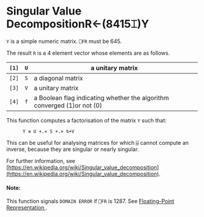 




<h1 class="heading"><span class="name">Singular Value Decomposition</span><span class="command">R←(8415⌶)Y</span></h1>

`Y` is a simple numeric matrix. `⎕FR` must be 645.


The result `R` is a 4 element vector whose elements are as follows.


| `[1]` | `U` | a unitary matrix |
| --- | --- | ---  |
| `[2]` | `S` | a diagonal matrix |
| `[3]` | `V` | a unitary matrix |
| `[4]` | `f` | a Boolean flag indicating whether the algorithm converged (1)or not (0) |


This function computes a factorisation of the matrix `Y` such that:
```apl
      Y ≡ U +.× S +.× ⍉+V
```


This can be useful for analysing matrices for which `⌹` cannot compute an inverse, because they are singular or nearly singular.


For further information, see [https://en.wikipedia.org/wiki/Singular_value_decomposition](https://en.wikipedia.org/wiki/Singular_value_decomposition).

#### Note:


This function signals `DOMAIN ERROR` if `⎕FR` is 1287. See [Floating-Point Representation ](../../system-functions/system-functions-a-z/system-functions-a-z/fr.md).



